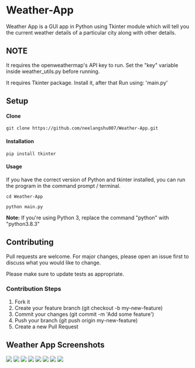 # Weather-App
Weather App is a GUI app in Python using Tkinter module which will tell you the current weather details of a particular city along with other details. 

## NOTE
It requires the openweathermap's API key to run. Set the "key" variable inside weather_utils.py before running.

It requires Tkinter package. Install it, after that Run using: 'main.py'


## Setup

#### Clone

```
git clone https://github.com/neelangshu007/Weather-App.git
```

#### Installation
```
pip install tkinter
```

#### Usage

If you have the correct version of Python and tkinter installed, you can run the program in the command prompt / terminal.
```
cd Weather-App
```
```
python main.py
```
**Note:** If you're using Python 3, replace the command "python" with "python3.8.3"

## Contributing

Pull requests are welcome. For major changes, please open an issue first to discuss what you would like to change.

Please make sure to update tests as appropriate.

### Contribution Steps
1. Fork it
2. Create your feature branch (git checkout -b my-new-feature)
3. Commit your changes (git commit -m 'Add some feature')
4. Push your branch (git push origin my-new-feature)
5. Create a new Pull Request

## Weather App Screenshots
![](ScreenShots/SS1.png)
![](ScreenShots/SS2.png)
![](ScreenShots/SS3.png)
![](ScreenShots/SS4.png)
![](ScreenShots/SS6.png)
![](ScreenShots/SS7.png)
![](ScreenShots/SS8.png)
![](ScreenShots/SS5.png)
